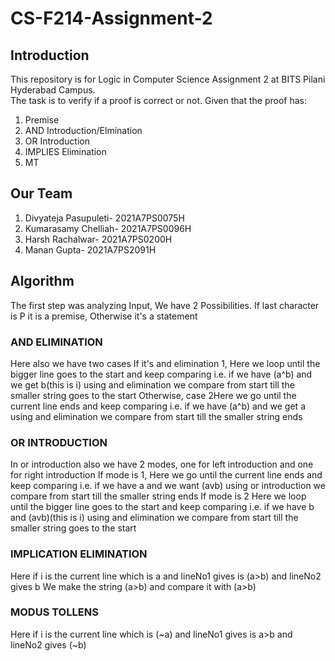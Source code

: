 # CS-F214-Assignment-2

## Introduction
This repository is for Logic in Computer Science Assignment 2 at BITS Pilani Hyderabad Campus.  
The task is to verify if a proof is correct or not. Given that the proof has:   
1. Premise
2. AND Introduction/Elmination
3. OR Introduction
4. IMPLIES Elimination
5. MT
  
  
## Our Team 
1. Divyateja Pasupuleti- 2021A7PS0075H  
2. Kumarasamy Chelliah- 2021A7PS0096H  
3. Harsh Rachalwar- 2021A7PS0200H  
4. Manan Gupta- 2021A7PS2091H

## Algorithm
The first step was analyzing Input, We have 2 Possibilities. If last character is P it is a premise, Otherwise it's a statement


### AND ELIMINATION
Here also we have two cases If it's and elimination 1, Here we loop until the bigger line goes to the start
and keep comparing i.e. if we have (a^b) and we get b(this is i) using and elimination we compare from start till the smaller string goes to the start
Otherwise, case 2Here we go until the current line ends
and keep comparing i.e. if we have (a^b) and we get a
using and elimination we compare from start till the
smaller string ends


### OR INTRODUCTION
In or introduction also we have 2 modes, one for left introduction
and one for right introduction
If mode is 1, Here we go until the current line ends
and keep comparing i.e. if we have a and we want (avb)
using or introduction we compare from start till the
smaller string ends
If mode is 2
Here we loop until the bigger line goes to the start
and keep comparing i.e. if we have b and (avb)(this is i)
using and elimination we compare from start till the
smaller string goes to the start


### IMPLICATION ELIMINATION
Here if i is the current line which is a
and lineNo1 gives is (a>b) and lineNo2 gives b
We make the string (a>b) and compare it with (a>b)


### MODUS TOLLENS
Here if i is the current line which is (~a)
and lineNo1 gives is a>b and lineNo2 gives (~b)